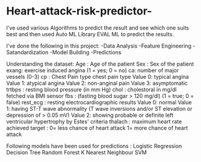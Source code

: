 # Heart-attack-risk-predictor-

I've used various Algorithms to predict the result and see which one suits best and then used Auto ML Library EVAL ML to predict the results.

I've done the following in this project:
-Data Analysis
-Feature Engineering
-Satandardization
-Model Building
-Predictions

Understanding the dataset:
Age : Age of the patient
Sex : Sex of the patient
exang: exercise induced angina (1 = yes; 0 = no)
ca: number of major vessels (0-3)
cp : Chest Pain type chest pain type
Value 0: typical angina
Value 1: atypical angina
Value 2: non-anginal pain
Value 3: asymptomatic
trtbps : resting blood pressure (in mm Hg)
chol : cholestoral in mg/dl fetched via BMI sensor
fbs : (fasting blood sugar > 120 mg/dl) (1 = true; 0 = false)
rest_ecg : resting electrocardiographic results
Value 0: normal
Value 1: having ST-T wave abnormality (T wave inversions and/or ST elevation or depression of > 0.05 mV)
Value 2: showing probable or definite left ventricular hypertrophy by Estes' criteria
thalach : maximum heart rate achieved
target : 0= less chance of heart attack 1= more chance of heart attack

Following models have been used for predictions :
Logistic Regression
Decision Tree
Random Forest
K Nearest Neighbour
SVM
